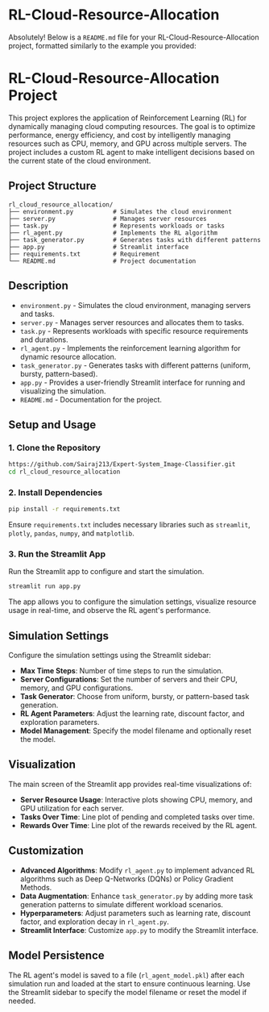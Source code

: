 # RL-Cloud-Resource-Allocation
Absolutely! Below is a `README.md` file for your RL-Cloud-Resource-Allocation project, formatted similarly to the example you provided:

# RL-Cloud-Resource-Allocation Project

This project explores the application of Reinforcement Learning (RL) for dynamically managing cloud computing resources. The goal is to optimize performance, energy efficiency, and cost by intelligently managing resources such as CPU, memory, and GPU across multiple servers. The project includes a custom RL agent to make intelligent decisions based on the current state of the cloud environment.

## Project Structure

```markdown-tree
rl_cloud_resource_allocation/
├── environment.py           # Simulates the cloud environment
├── server.py                # Manages server resources
├── task.py                  # Represents workloads or tasks
├── rl_agent.py              # Implements the RL algorithm
├── task_generator.py        # Generates tasks with different patterns
├── app.py                   # Streamlit interface
├── requirements.txt         # Requirement
└── README.md                # Project documentation
```

## Description

- `environment.py` - Simulates the cloud environment, managing servers and tasks.
- `server.py` - Manages server resources and allocates them to tasks.
- `task.py` - Represents workloads with specific resource requirements and durations.
- `rl_agent.py` - Implements the reinforcement learning algorithm for dynamic resource allocation.
- `task_generator.py` - Generates tasks with different patterns (uniform, bursty, pattern-based).
- `app.py` - Provides a user-friendly Streamlit interface for running and visualizing the simulation.
- `README.md` - Documentation for the project.

## Setup and Usage

### 1. Clone the Repository
```bash
https://github.com/Sairaj213/Expert-System_Image-Classifier.git
cd rl_cloud_resource_allocation
```

### 2. Install Dependencies
```bash
pip install -r requirements.txt
```
Ensure `requirements.txt` includes necessary libraries such as `streamlit`, `plotly`, `pandas`, `numpy`, and `matplotlib`.

### 3. Run the Streamlit App
Run the Streamlit app to configure and start the simulation.
```bash
streamlit run app.py
```
The app allows you to configure the simulation settings, visualize resource usage in real-time, and observe the RL agent's performance.

## Simulation Settings

Configure the simulation settings using the Streamlit sidebar:

- **Max Time Steps**: Number of time steps to run the simulation.
- **Server Configurations**: Set the number of servers and their CPU, memory, and GPU configurations.
- **Task Generator**: Choose from uniform, bursty, or pattern-based task generation.
- **RL Agent Parameters**: Adjust the learning rate, discount factor, and exploration parameters.
- **Model Management**: Specify the model filename and optionally reset the model.

## Visualization

The main screen of the Streamlit app provides real-time visualizations of:

- **Server Resource Usage**: Interactive plots showing CPU, memory, and GPU utilization for each server.
- **Tasks Over Time**: Line plot of pending and completed tasks over time.
- **Rewards Over Time**: Line plot of the rewards received by the RL agent.

## Customization

- **Advanced Algorithms**: Modify `rl_agent.py` to implement advanced RL algorithms such as Deep Q-Networks (DQNs) or Policy Gradient Methods.
- **Data Augmentation**: Enhance `task_generator.py` by adding more task generation patterns to simulate different workload scenarios.
- **Hyperparameters**: Adjust parameters such as learning rate, discount factor, and exploration decay in `rl_agent.py`.
- **Streamlit Interface**: Customize `app.py` to modify the Streamlit interface.

## Model Persistence

The RL agent's model is saved to a file (`rl_agent_model.pkl`) after each simulation run and loaded at the start to ensure continuous learning. Use the Streamlit sidebar to specify the model filename or reset the model if needed.

